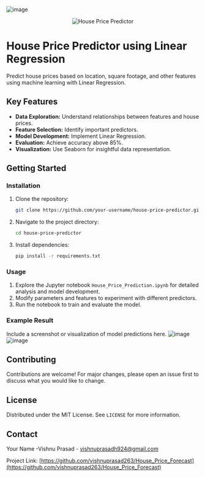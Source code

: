![image](https://github.com/user-attachments/assets/28cd92fb-8194-4cf6-abbd-cc59af26b69d)<p align="center">
  <img src="https://miro.medium.com/v2/resize:fit:1400/0*cDRFtpTiOJFrfzS5.jpg" alt="House Price Predictor">
</p>

# House Price Predictor using Linear Regression

Predict house prices based on location, square footage, and other features using machine learning with Linear Regression.

## Key Features
- **Data Exploration:** Understand relationships between features and house prices.
- **Feature Selection:** Identify important predictors.
- **Model Development:** Implement Linear Regression.
- **Evaluation:** Achieve accuracy above 85%.
- **Visualization:** Use Seaborn for insightful data representation.

## Getting Started

### Installation
1. Clone the repository:
    ```sh
    git clone https://github.com/your-username/house-price-predictor.git
    ```
2. Navigate to the project directory:
    ```sh
    cd house-price-predictor
    ```
3. Install dependencies:
    ```sh
    pip install -r requirements.txt
    ```

### Usage
1. Explore the Jupyter notebook `House_Price_Prediction.ipynb` for detailed analysis and model development.
2. Modify parameters and features to experiment with different predictors.
3. Run the notebook to train and evaluate the model.

### Example Result
Include a screenshot or visualization of model predictions here.
![image](https://github.com/user-attachments/assets/ec542b41-d7ee-465a-94c0-d7abcf4b42a3)
![image](https://github.com/user-attachments/assets/a4f3a96f-9333-41aa-bec0-c45ad0e63a83)



## Contributing
Contributions are welcome! For major changes, please open an issue first to discuss what you would like to change.

## License
Distributed under the MIT License. See `LICENSE` for more information.

## Contact
Your Name -Vishnu Prasad - vishnuprasadh924@gmail.com

Project Link: [https://github.com/vishnuprasad263/House_Price_Forecast](https://github.com/vishnuprasad263/House_Price_Forecast)

